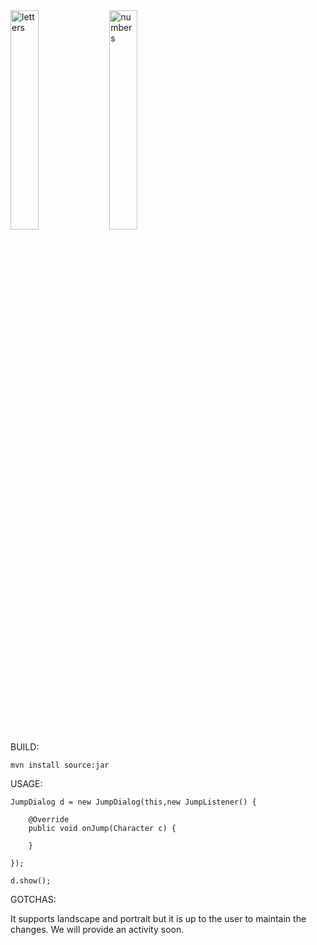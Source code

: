 <div>
<img src="http://i.imgur.com/OmQGY.png" alt="letters" width="30%" style="padding-right:3px"/>
<img src="http://i.imgur.com/DtnAm.png" alt="numbers" width="30%"/>
</div>
BUILD:

	mvn install source:jar


USAGE:

	JumpDialog d = new JumpDialog(this,new JumpListener() {

		@Override
		public void onJump(Character c) {

		}

	});

	d.show();

GOTCHAS:

It supports landscape and portrait but it is up to the user to maintain the changes.  We will provide an activity soon.

